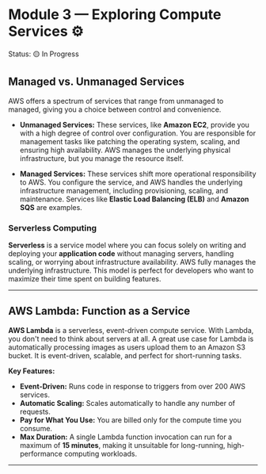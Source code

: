 # Module 3 — Exploring Compute Services ⚙️

Status: 🟡 In Progress

## Managed vs. Unmanaged Services

AWS offers a spectrum of services that range from unmanaged to managed, giving you a choice between control and convenience.

* **Unmanaged Services:** These services, like **Amazon EC2**, provide you with a high degree of control over configuration. You are responsible for management tasks like patching the operating system, scaling, and ensuring high availability. AWS manages the underlying physical infrastructure, but you manage the resource itself.

* **Managed Services:** These services shift more operational responsibility to AWS. You configure the service, and AWS handles the underlying infrastructure management, including provisioning, scaling, and maintenance. Services like **Elastic Load Balancing (ELB)** and **Amazon SQS** are examples.

### Serverless Computing

**Serverless** is a service model where you can focus solely on writing and deploying your **application code** without managing servers, handling scaling, or worrying about infrastructure availability. AWS fully manages the underlying infrastructure. This model is perfect for developers who want to maximize their time spent on building features.

---

## AWS Lambda: Function as a Service

**AWS Lambda** is a serverless, event-driven compute service. With Lambda, you don't need to think about servers at all. A great use case for Lambda is automatically processing images as users upload them to an Amazon S3 bucket. It is event-driven, scalable, and perfect for short-running tasks.

**Key Features:**

* **Event-Driven:** Runs code in response to triggers from over 200 AWS services.
* **Automatic Scaling:** Scales automatically to handle any number of requests.
* **Pay for What You Use:** You are billed only for the compute time you consume.
* **Max Duration:** A single Lambda function invocation can run for a maximum of **15 minutes**, making it unsuitable for long-running, high-performance computing workloads.

---
